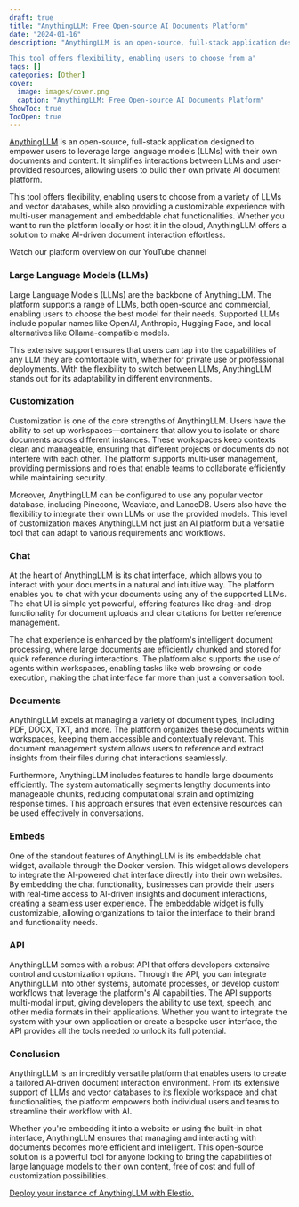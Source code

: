 ```yaml
---
draft: true
title: "AnythingLLM: Free Open-source AI Documents Platform"
date: "2024-01-16"
description: "AnythingLLM is an open-source, full-stack application designed to empower users to leverage large language models (LLMs) with their own documents and content. It simplifies interactions between LLMs and user-provided resources, allowing users to build their own private AI document platform.

This tool offers flexibility, enabling users to choose from a"
tags: []
categories: [Other]
cover:
  image: images/cover.png
  caption: "AnythingLLM: Free Open-source AI Documents Platform"
ShowToc: true
TocOpen: true
---
```



[AnythingLLM](https://elest.io/open-source/anythingllm?ref=blog.elest.io) is an open\-source, full\-stack application designed to empower users to leverage large language models (LLMs) with their own documents and content. It simplifies interactions between LLMs and user\-provided resources, allowing users to build their own private AI document platform. 

This tool offers flexibility, enabling users to choose from a variety of LLMs and vector databases, while also providing a customizable experience with multi\-user management and embeddable chat functionalities. Whether you want to run the platform locally or host it in the cloud, AnythingLLM offers a solution to make AI\-driven document interaction effortless.



Watch our platform overview on our YouTube channel



### Large Language Models (LLMs)

Large Language Models (LLMs) are the backbone of AnythingLLM. The platform supports a range of LLMs, both open\-source and commercial, enabling users to choose the best model for their needs. Supported LLMs include popular names like OpenAI, Anthropic, Hugging Face, and local alternatives like Ollama\-compatible models. 

This extensive support ensures that users can tap into the capabilities of any LLM they are comfortable with, whether for private use or professional deployments. With the flexibility to switch between LLMs, AnythingLLM stands out for its adaptability in different environments.

### Customization

Customization is one of the core strengths of AnythingLLM. Users have the ability to set up workspaces—containers that allow you to isolate or share documents across different instances. These workspaces keep contexts clean and manageable, ensuring that different projects or documents do not interfere with each other. The platform supports multi\-user management, providing permissions and roles that enable teams to collaborate efficiently while maintaining security.

Moreover, AnythingLLM can be configured to use any popular vector database, including Pinecone, Weaviate, and LanceDB. Users also have the flexibility to integrate their own LLMs or use the provided models. This level of customization makes AnythingLLM not just an AI platform but a versatile tool that can adapt to various requirements and workflows.

### Chat

At the heart of AnythingLLM is its chat interface, which allows you to interact with your documents in a natural and intuitive way. The platform enables you to chat with your documents using any of the supported LLMs. The chat UI is simple yet powerful, offering features like drag\-and\-drop functionality for document uploads and clear citations for better reference management.

The chat experience is enhanced by the platform's intelligent document processing, where large documents are efficiently chunked and stored for quick reference during interactions. The platform also supports the use of agents within workspaces, enabling tasks like web browsing or code execution, making the chat interface far more than just a conversation tool.

### Documents

AnythingLLM excels at managing a variety of document types, including PDF, DOCX, TXT, and more. The platform organizes these documents within workspaces, keeping them accessible and contextually relevant. This document management system allows users to reference and extract insights from their files during chat interactions seamlessly.

Furthermore, AnythingLLM includes features to handle large documents efficiently. The system automatically segments lengthy documents into manageable chunks, reducing computational strain and optimizing response times. This approach ensures that even extensive resources can be used effectively in conversations.

### Embeds

One of the standout features of AnythingLLM is its embeddable chat widget, available through the Docker version. This widget allows developers to integrate the AI\-powered chat interface directly into their own websites. By embedding the chat functionality, businesses can provide their users with real\-time access to AI\-driven insights and document interactions, creating a seamless user experience. The embeddable widget is fully customizable, allowing organizations to tailor the interface to their brand and functionality needs.

### API

AnythingLLM comes with a robust API that offers developers extensive control and customization options. Through the API, you can integrate AnythingLLM into other systems, automate processes, or develop custom workflows that leverage the platform's AI capabilities. The API supports multi\-modal input, giving developers the ability to use text, speech, and other media formats in their applications. Whether you want to integrate the system with your own application or create a bespoke user interface, the API provides all the tools needed to unlock its full potential.

### Conclusion

AnythingLLM is an incredibly versatile platform that enables users to create a tailored AI\-driven document interaction environment. From its extensive support of LLMs and vector databases to its flexible workspace and chat functionalities, the platform empowers both individual users and teams to streamline their workflow with AI. 

Whether you're embedding it into a website or using the built\-in chat interface, AnythingLLM ensures that managing and interacting with documents becomes more efficient and intelligent. This open\-source solution is a powerful tool for anyone looking to bring the capabilities of large language models to their own content, free of cost and full of customization possibilities.

[Deploy your instance of AnythingLLM with Elestio.](https://elest.io/open-source/anythingllm?ref=blog.elest.io)



